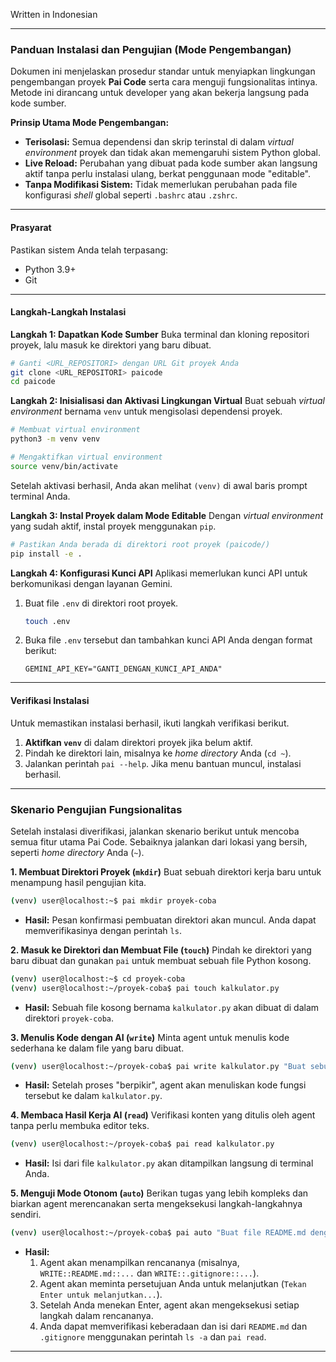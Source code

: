 Written in Indonesian

---

### **Panduan Instalasi dan Pengujian (Mode Pengembangan)**

Dokumen ini menjelaskan prosedur standar untuk menyiapkan lingkungan pengembangan proyek **Pai Code** serta cara menguji fungsionalitas intinya. Metode ini dirancang untuk developer yang akan bekerja langsung pada kode sumber.

**Prinsip Utama Mode Pengembangan:**
*   **Terisolasi:** Semua dependensi dan skrip terinstal di dalam *virtual environment* proyek dan tidak akan memengaruhi sistem Python global.
*   **Live Reload:** Perubahan yang dibuat pada kode sumber akan langsung aktif tanpa perlu instalasi ulang, berkat penggunaan mode "editable".
*   **Tanpa Modifikasi Sistem:** Tidak memerlukan perubahan pada file konfigurasi *shell* global seperti `.bashrc` atau `.zshrc`.

---

#### **Prasyarat**
Pastikan sistem Anda telah terpasang:
*   Python 3.9+
*   Git

---

#### **Langkah-Langkah Instalasi**

**Langkah 1: Dapatkan Kode Sumber**
Buka terminal dan kloning repositori proyek, lalu masuk ke direktori yang baru dibuat.
```bash
# Ganti <URL_REPOSITORI> dengan URL Git proyek Anda
git clone <URL_REPOSITORI> paicode
cd paicode
```

**Langkah 2: Inisialisasi dan Aktivasi Lingkungan Virtual**
Buat sebuah *virtual environment* bernama `venv` untuk mengisolasi dependensi proyek.
```bash
# Membuat virtual environment
python3 -m venv venv

# Mengaktifkan virtual environment
source venv/bin/activate
```
Setelah aktivasi berhasil, Anda akan melihat `(venv)` di awal baris prompt terminal Anda.

**Langkah 3: Instal Proyek dalam Mode Editable**
Dengan *virtual environment* yang sudah aktif, instal proyek menggunakan `pip`.
```bash
# Pastikan Anda berada di direktori root proyek (paicode/)
pip install -e .
```

**Langkah 4: Konfigurasi Kunci API**
Aplikasi memerlukan kunci API untuk berkomunikasi dengan layanan Gemini.
1.  Buat file `.env` di direktori root proyek.
    ```bash
    touch .env
    ```
2.  Buka file `.env` tersebut dan tambahkan kunci API Anda dengan format berikut:
    ```env
    GEMINI_API_KEY="GANTI_DENGAN_KUNCI_API_ANDA"
    ```

---

#### **Verifikasi Instalasi**
Untuk memastikan instalasi berhasil, ikuti langkah verifikasi berikut.
1.  **Aktifkan `venv`** di dalam direktori proyek jika belum aktif.
2.  Pindah ke direktori lain, misalnya ke *home directory* Anda (`cd ~`).
3.  Jalankan perintah `pai --help`. Jika menu bantuan muncul, instalasi berhasil.

---

### **Skenario Pengujian Fungsionalitas**

Setelah instalasi diverifikasi, jalankan skenario berikut untuk mencoba semua fitur utama Pai Code. Sebaiknya jalankan dari lokasi yang bersih, seperti *home directory* Anda (`~`).

**1. Membuat Direktori Proyek (`mkdir`)**
Buat sebuah direktori kerja baru untuk menampung hasil pengujian kita.
```bash
(venv) user@localhost:~$ pai mkdir proyek-coba
```
*   **Hasil:** Pesan konfirmasi pembuatan direktori akan muncul. Anda dapat memverifikasinya dengan perintah `ls`.

**2. Masuk ke Direktori dan Membuat File (`touch`)**
Pindah ke direktori yang baru dibuat dan gunakan `pai` untuk membuat sebuah file Python kosong.
```bash
(venv) user@localhost:~$ cd proyek-coba
(venv) user@localhost:~/proyek-coba$ pai touch kalkulator.py
```
*   **Hasil:** Sebuah file kosong bernama `kalkulator.py` akan dibuat di dalam direktori `proyek-coba`.

**3. Menulis Kode dengan AI (`write`)**
Minta agent untuk menulis kode sederhana ke dalam file yang baru dibuat.
```bash
(venv) user@localhost:~/proyek-coba$ pai write kalkulator.py "Buat sebuah fungsi Python bernama 'tambah' yang menerima dua argumen (a dan b) dan mengembalikan hasil penjumlahannya."
```
*   **Hasil:** Setelah proses "berpikir", agent akan menuliskan kode fungsi tersebut ke dalam `kalkulator.py`.

**4. Membaca Hasil Kerja AI (`read`)**
Verifikasi konten yang ditulis oleh agent tanpa perlu membuka editor teks.
```bash
(venv) user@localhost:~/proyek-coba$ pai read kalkulator.py
```
*   **Hasil:** Isi dari file `kalkulator.py` akan ditampilkan langsung di terminal Anda.

**5. Menguji Mode Otonom (`auto`)**
Berikan tugas yang lebih kompleks dan biarkan agent merencanakan serta mengeksekusi langkah-langkahnya sendiri.
```bash
(venv) user@localhost:~/proyek-coba$ pai auto "Buat file README.md dengan judul '# Proyek Kalkulator Sederhana' dan isi 'Dibuat menggunakan Pai Code.' Lalu, buat juga file .gitignore untuk mengabaikan direktori `__pycache__/`."
```
*   **Hasil:**
    1.  Agent akan menampilkan rencananya (misalnya, `WRITE::README.md::...` dan `WRITE::.gitignore::...`).
    2.  Agent akan meminta persetujuan Anda untuk melanjutkan (`Tekan Enter untuk melanjutkan...`).
    3.  Setelah Anda menekan Enter, agent akan mengeksekusi setiap langkah dalam rencananya.
    4.  Anda dapat memverifikasi keberadaan dan isi dari `README.md` dan `.gitignore` menggunakan perintah `ls -a` dan `pai read`.

---
